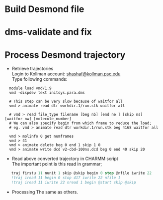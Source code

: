 # Build Desmond file  


# dms-validate and fix


# Process Desmond trajectory 

- Retrieve trajectories  
Login to Kollman account: shashaf@kollman.psc.edu   
Type following commands:
```shell
  module load vmd/1.9
  vmd -dispdev text initsys.para.dms
  
  # This step can be very slow because of waitfor all
  vmd > animate read dtr workdir.1/run.stk waitfor all
  
  # vmd > read file_type filename [beg nb] [end ne ] [skip ns] [waitfor nw] [molecule_number] 
  # We can also specify begin from which frame to reduce the load;
  # eg. vmd > animate read dtr workdir.1/run.stk beg 4168 waitfor all
  
  vmd > molinfo 0 get numframes
  vmd > 41
  vmd > animate delete beg 0 end 1 skip 1 0
  vmd > animate write dcd v2-cbd-100ns.dcd beg 0 end 40 skip 20

```

- Read above converted trajectory in CHARMM script  
The important point is this read in grammar;

```fortran
   traj firstu 11 nunit 1 skip @skip begin 0 stop @nfile iwrite 22
   !traj iread 11 begin 0 stop 417 iwrite 22 nfile 1
   !traj iread 11 iwrite 22 nread 1 begin @start skip @skip
```

- Processing
The same as others.
